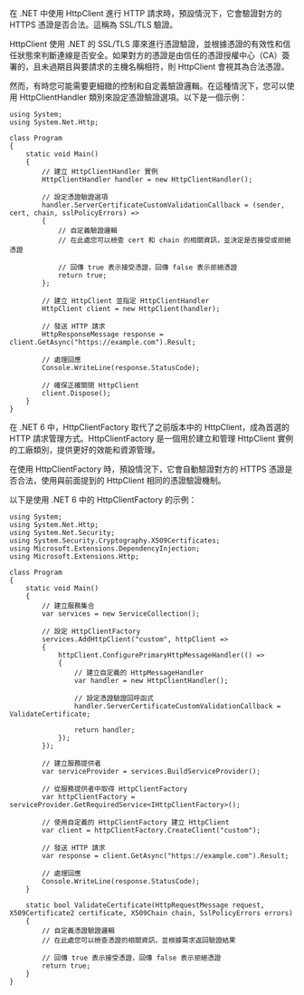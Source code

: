 在 .NET 中使用 HttpClient 進行 HTTP 請求時，預設情況下，它會驗證對方的 HTTPS 憑證是否合法。這稱為 SSL/TLS 驗證。

HttpClient 使用 .NET 的 SSL/TLS 庫來進行憑證驗證，並根據憑證的有效性和信任狀態來判斷連線是否安全。如果對方的憑證是由信任的憑證授權中心（CA）簽署的，且未過期且與要請求的主機名稱相符，則 HttpClient 會視其為合法憑證。

然而，有時您可能需要更細緻的控制和自定義驗證邏輯。在這種情況下，您可以使用 HttpClientHandler 類別來設定憑證驗證選項。以下是一個示例：  
```
using System;
using System.Net.Http;

class Program
{
    static void Main()
    {
        // 建立 HttpClientHandler 實例
        HttpClientHandler handler = new HttpClientHandler();

        // 設定憑證驗證選項
        handler.ServerCertificateCustomValidationCallback = (sender, cert, chain, sslPolicyErrors) =>
        {
            // 自定義驗證邏輯
            // 在此處您可以檢查 cert 和 chain 的相關資訊，並決定是否接受或拒絕憑證

            // 回傳 true 表示接受憑證，回傳 false 表示拒絕憑證
            return true;
        };

        // 建立 HttpClient 並指定 HttpClientHandler
        HttpClient client = new HttpClient(handler);

        // 發送 HTTP 請求
        HttpResponseMessage response = client.GetAsync("https://example.com").Result;

        // 處理回應
        Console.WriteLine(response.StatusCode);

        // 確保正確關閉 HttpClient
        client.Dispose();
    }
}

```

在 .NET 6 中，HttpClientFactory 取代了之前版本中的 HttpClient，成為首選的 HTTP 請求管理方式。HttpClientFactory 是一個用於建立和管理 HttpClient 實例的工廠類別，提供更好的效能和資源管理。

在使用 HttpClientFactory 時，預設情況下，它會自動驗證對方的 HTTPS 憑證是否合法，使用與前面提到的 HttpClient 相同的憑證驗證機制。

以下是使用 .NET 6 中的 HttpClientFactory 的示例：

```
using System;
using System.Net.Http;
using System.Net.Security;
using System.Security.Cryptography.X509Certificates;
using Microsoft.Extensions.DependencyInjection;
using Microsoft.Extensions.Http;

class Program
{
    static void Main()
    {
        // 建立服務集合
        var services = new ServiceCollection();

        // 設定 HttpClientFactory
        services.AddHttpClient("custom", httpClient =>
        {
            httpClient.ConfigurePrimaryHttpMessageHandler(() =>
            {
                // 建立自定義的 HttpMessageHandler
                var handler = new HttpClientHandler();
                
                // 設定憑證驗證回呼函式
                handler.ServerCertificateCustomValidationCallback = ValidateCertificate;
                
                return handler;
            });
        });

        // 建立服務提供者
        var serviceProvider = services.BuildServiceProvider();

        // 從服務提供者中取得 HttpClientFactory
        var httpClientFactory = serviceProvider.GetRequiredService<IHttpClientFactory>();

        // 使用自定義的 HttpClientFactory 建立 HttpClient
        var client = httpClientFactory.CreateClient("custom");

        // 發送 HTTP 請求
        var response = client.GetAsync("https://example.com").Result;

        // 處理回應
        Console.WriteLine(response.StatusCode);
    }

    static bool ValidateCertificate(HttpRequestMessage request, X509Certificate2 certificate, X509Chain chain, SslPolicyErrors errors)
    {
        // 自定義憑證驗證邏輯
        // 在此處您可以檢查憑證的相關資訊，並根據需求返回驗證結果

        // 回傳 true 表示接受憑證，回傳 false 表示拒絕憑證
        return true;
    }
}
```
